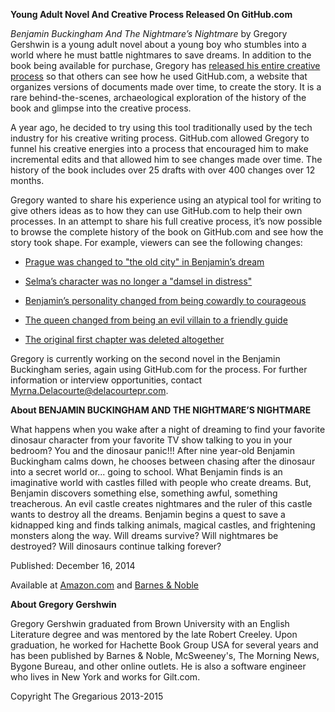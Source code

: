 **Young Adult Novel And Creative Process Released On GitHub.com**

*Benjamin Buckingham And The Nightmare’s Nightmare* by Gregory Gershwin is a young adult novel about a young boy who stumbles into a world where he must battle nightmares to save dreams. In addition to the book being available for purchase, Gregory has [released his entire creative process](https://github.com/gregorygershwin/Benjamin-Buckingham-And-The-Nightmares-Nightmare-Novel) so that others can see how he used GitHub.com, a website that organizes versions of documents made over time, to create the story. It is a rare behind-the-scenes, archaeological exploration of the history of the book and glimpse into the creative process.

A year ago, he decided to try using this tool traditionally used by the tech industry for his creative writing process. GitHub.com allowed Gregory to funnel his creative energies into a process that encouraged him to make incremental edits and that allowed him to see changes made over time. The history of the book includes over 25 drafts with over 400 changes over 12 months.

Gregory wanted to share his experience using an atypical tool for writing to give others ideas as to how they can use GitHub.com to help their own processes. In an attempt to share his full creative process, it’s now possible to browse the complete history of the book on GitHub.com and see how the story took shape. For example, viewers can see the following changes:

* [Prague was changed to "the old city" in Benjamin’s dream](https://github.com/gregorygershwin/Benjamin-Buckingham-And-The-Nightmares-Nightmare-Novel/commit/a859caad1cbc7c7b1ea64162ddea311d45e2be14#diff-be0a54efd104c370eb7460623bea3815L164)

* [Selma’s character was no longer a "damsel in distress"](https://github.com/gregorygershwin/Benjamin-Buckingham-And-The-Nightmares-Nightmare-Novel/commit/656bc41f080b70c66e9b219dc2b63f125b3cc66f)

* [Benjamin’s personality changed from being cowardly to courageous](https://github.com/gregorygershwin/Benjamin-Buckingham-And-The-Nightmares-Nightmare-Novel/commit/dde63f138773a3f5e7c67280479f7e7568eca578)

* [The queen changed from being an evil villain to a friendly guide](https://github.com/gregorygershwin/Benjamin-Buckingham-And-The-Nightmares-Nightmare-Novel/commit/41638c0f54d0ea525c00fc39b7186bed0d17d97a)

* [The original first chapter was deleted altogether](https://github.com/gregorygershwin/Benjamin-Buckingham-And-The-Nightmares-Nightmare-Novel/commit/5d5de86d9a1de95d05fcb6d70d6298b2c275f3dd)

Gregory is currently working on the second novel in the Benjamin Buckingham series, again using GitHub.com for the process. For further information or interview opportunities, contact Myrna.Delacourte@delacourtepr.com.

**About BENJAMIN BUCKINGHAM AND THE NIGHTMARE’S NIGHTMARE**

What happens when you wake after a night of dreaming to find your favorite dinosaur character from your favorite TV show talking to you in your bedroom? You and the dinosaur panic!!! After nine year-old Benjamin Buckingham calms down, he chooses between chasing after the dinosaur into a secret world or... going to school. What Benjamin finds is an imaginative world with castles filled with people who create dreams. But, Benjamin discovers something else, something awful, something treacherous. An evil castle creates nightmares and the ruler of this castle wants to destroy all the dreams. Benjamin begins a quest to save a kidnapped king and finds talking animals, magical castles, and frightening monsters along the way. Will dreams survive? Will nightmares be destroyed? Will dinosaurs continue talking forever?

Published: December 16, 2014

Available at [Amazon.com](http://www.amazon.com/dp/B00QUR5386) and [Barnes & Noble](http://www.barnesandnoble.com/w/benjamin-buckingham-and-the-nightmares-nightmare-gregory-mazurek/1120935329)

**About Gregory Gershwin**

Gregory Gershwin graduated from Brown University with an English Literature degree and was mentored by the late Robert Creeley. Upon graduation, he worked for Hachette Book Group USA for several years and has been published by Barnes & Noble, McSweeney's, The Morning News, Bygone Bureau, and other online outlets. He is also a software engineer who lives in New York and works for Gilt.com.

Copyright The Gregarious 2013-2015
